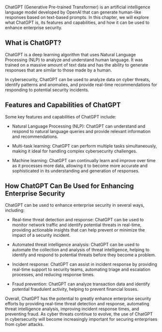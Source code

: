 
ChatGPT (Generative Pre-trained Transformer) is an artificial intelligence language model developed by OpenAI that can generate human-like responses based on text-based prompts. In this chapter, we will explore what ChatGPT is, its features and capabilities, and how it can be used to enhance enterprise security.

What is ChatGPT?
----------------

ChatGPT is a deep learning algorithm that uses Natural Language Processing (NLP) to analyze and understand human language. It was trained on a massive amount of text data and has the ability to generate responses that are similar to those made by a human.

In cybersecurity, ChatGPT can be used to analyze data on cyber threats, identify patterns and anomalies, and provide real-time recommendations for responding to potential security incidents.

Features and Capabilities of ChatGPT
------------------------------------

Some key features and capabilities of ChatGPT include:

* Natural Language Processing (NLP): ChatGPT can understand and respond to natural language queries and provide relevant information and recommendations.

* Multi-task learning: ChatGPT can perform multiple tasks simultaneously, making it ideal for handling complex cybersecurity challenges.

* Machine learning: ChatGPT can continually learn and improve over time as it processes more data, allowing it to become more accurate and sophisticated in its understanding and generation of responses.

How ChatGPT Can Be Used for Enhancing Enterprise Security
---------------------------------------------------------

ChatGPT can be used to enhance enterprise security in several ways, including:

* Real-time threat detection and response: ChatGPT can be used to monitor network traffic and identify potential threats in real-time, providing actionable insights that can help prevent or minimize the impact of a security incident.

* Automated threat intelligence analysis: ChatGPT can be used to automate the collection and analysis of threat intelligence, helping to identify and respond to potential threats before they become a problem.

* Incident response: ChatGPT can assist in incident response by providing real-time support to security teams, automating triage and escalation processes, and reducing response times.

* Fraud prevention: ChatGPT can analyze transaction data and identify potential fraudulent activity, helping to prevent financial losses.

Overall, ChatGPT has the potential to greatly enhance enterprise security efforts by providing real-time threat detection and response, automating threat intelligence analysis, improving incident response times, and preventing fraud. As cyber threats continue to evolve, the use of ChatGPT in cybersecurity will become increasingly important for securing enterprises from cyber attacks.
